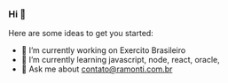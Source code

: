 ### Hi 👋


Here are some ideas to get you started:

- 🔭 I’m currently working on Exercito Brasileiro
- 🌱 I’m currently learning javascript, node, react, oracle, 
- 💬 Ask me about contato@ramonti.com.br
